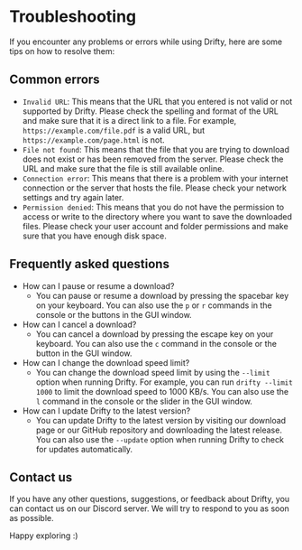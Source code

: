 # Troubleshooting

If you encounter any problems or errors while using Drifty, here are some tips on how to resolve them:

## Common errors

- `Invalid URL`: This means that the URL that you entered is not valid or not supported by Drifty. Please check the spelling and format of the URL and make sure that it is a direct link to a file. For example, `https://example.com/file.pdf` is a valid URL, but `https://example.com/page.html` is not.
- `File not found`: This means that the file that you are trying to download does not exist or has been removed from the server. Please check the URL and make sure that the file is still available online.
- `Connection error`: This means that there is a problem with your internet connection or the server that hosts the file. Please check your network settings and try again later.
- `Permission denied`: This means that you do not have the permission to access or write to the directory where you want to save the downloaded files. Please check your user account and folder permissions and make sure that you have enough disk space.

## Frequently asked questions

- How can I pause or resume a download?
  - You can pause or resume a download by pressing the spacebar key on your keyboard. You can also use the `p` or `r` commands in the console or the buttons in the GUI window.
- How can I cancel a download?
  - You can cancel a download by pressing the escape key on your keyboard. You can also use the `c` command in the console or the button in the GUI window.
- How can I change the download speed limit?
  - You can change the download speed limit by using the `--limit` option when running Drifty. For example, you can run `drifty --limit 1000` to limit the download speed to 1000 KB/s. You can also use the `l` command in the console or the slider in the GUI window.
- How can I update Drifty to the latest version?
  - You can update Drifty to the latest version by visiting our download page or our GitHub repository and downloading the latest release. You can also use the `--update` option when running Drifty to check for updates automatically.

## Contact us

If you have any other questions, suggestions, or feedback about Drifty, you can contact us on our Discord server. We will try to respond to you as soon as possible.

Happy exploring :)
